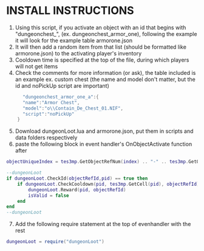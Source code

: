 # INSTALL INSTRUCTIONS
1. Using this script, if you activate an object with an id that begins with "dungeonchest_", (ex. dungeonchest_armor_one), following the example it will look for the example table armorone.json
2. It will then add a random item from that list (should be formatted like armorone.json) to the activating player's inventory
3. Cooldown time is specified at the top of the file, during which players will not get items
4. Check the comments for more information (or ask), the table included is an example ex. custom chest (the name and model don't matter, but the id and noPickUp script are important)
```lua
      "dungeonchest_armor_one_a":{
      "name":"Armor Chest",
      "model":"o\\Contain_De_Chest_01.NIF",
      "script":"noPickUp"
    }
```
5. Download dungeonLoot.lua and armorone.json, put them in scripts and data folders respectively
6. paste the following block in event handler's OnObjectActivate function after 
```lua 
objectUniqueIndex = tes3mp.GetObjectRefNum(index) .. "-" .. tes3mp.GetObjectMpNum(index)
```

```lua
--dungeonLoot
if dungeonLoot.CheckId(objectRefId,pid) == true then
	if dungeonLoot.CheckCooldown(pid, tes3mp.GetCell(pid), objectRefId) == true then
		dungeonLoot.Reward(pid, objectRefId)
		isValid = false
	end
end
--dungeonLoot
```
7. Add the following require statement at the top of evenhandler with the rest
```lua
dungeonLoot = require("dungeonLoot")
```
